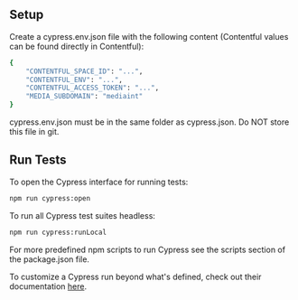 ## Setup

Create a cypress.env.json file with the following content (Contentful values can be found directly in Contentful):

```bash
{
    "CONTENTFUL_SPACE_ID": "...",
    "CONTENTFUL_ENV": "...",
    "CONTENTFUL_ACCESS_TOKEN": "...",
    "MEDIA_SUBDOMAIN": "mediaint"
}
```

cypress.env.json must be in the same folder as cypress.json. Do NOT store this file in git.

## Run Tests

To open the Cypress interface for running tests:
```bash
npm run cypress:open
```

To run all Cypress test suites headless:
```bash
npm run cypress:runLocal
```

For more predefined npm scripts to run Cypress see the scripts section of the package.json file.

To customize a Cypress run beyond what's defined, check out their documentation [here](https://docs.cypress.io/guides/guides/command-line.html).